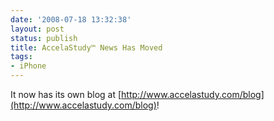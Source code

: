 ```yaml
---
date: '2008-07-18 13:32:38'
layout: post
status: publish
title: AccelaStudy™ News Has Moved
tags:
- iPhone
---
```


It now has its own blog at [http://www.accelastudy.com/blog](http://www.accelastudy.com/blog)!
